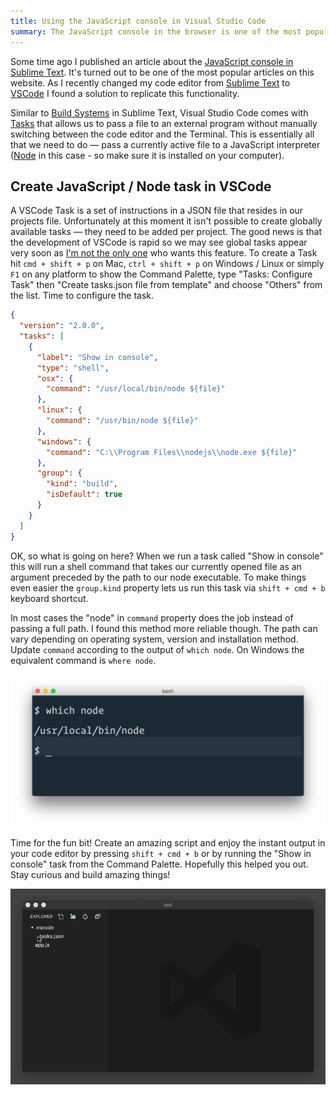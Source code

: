 ```yaml
---
title: Using the JavaScript console in Visual Studio Code
summary: The JavaScript console in the browser is one of the most popular debugging methods. It would be cool to see its output straight in the code editor, wouldn't it?
---
```


Some time ago I published an article about the [JavaScript console in Sublime Text](https://pawelgrzybek.com/javascript-console-in-sublime-text/). It's turned out to be one of the most popular articles on this website. As I recently changed my code editor from [Sublime Text](https://www.sublimetext.com/) to [VSCode](https://code.visualstudio.com/) I found a solution to replicate this functionality.

Similar to [Build Systems](http://docs.sublimetext.info/en/latest/reference/build_systems.html) in Sublime Text, Visual Studio Code comes with [Tasks](https://code.visualstudio.com/docs/editor/tasks) that allows us to pass a file to an external program without manually switching between the code editor and the Terminal. This is essentially all that we need to do — pass a currently active file to a JavaScript interpreter ([Node](https://nodejs.org/en/) in this case - so make sure it is installed on your computer).

## Create JavaScript / Node task in VSCode

A VSCode Task is a set of instructions in a JSON file that resides in our projects file. Unfortunately at this moment it isn't possible to create globally available tasks — they need to be added per project. The good news is that the development of VSCode is rapid so we may see global tasks appear very soon as [I'm not the only one](https://github.com/Microsoft/vscode/issues/1435) who wants this feature. To create a Task hit `cmd + shift + p` on Mac, `ctrl + shift + p` on Windows / Linux or simply `F1` on any platform to show the Command Palette, type "Tasks: Configure Task" then "Create tasks.json file from template" and choose "Others" from the list. Time to configure the task.

```json
{
  "version": "2.0.0",
  "tasks": [
    {
      "label": "Show in console",
      "type": "shell",
      "osx": {
        "command": "/usr/local/bin/node ${file}"
      },
      "linux": {
        "command": "/usr/bin/node ${file}"
      },
      "windows": {
        "command": "C:\\Program Files\\nodejs\\node.exe ${file}"
      },
      "group": {
        "kind": "build",
        "isDefault": true
      }
    }
  ]
}
```

OK, so what is going on here? When we run a task called "Show in console" this will run a shell command that takes our currently opened file as an argument preceded by the path to our node executable. To make things even easier the `group.kind` property lets us run this task via `shift + cmd + b` keyboard shortcut.

In most cases the "node" in `command` property does the job instead of passing a full path. I found this method more reliable though. The path can vary depending on operating system, version and installation method. Update `command` according to the output of `which node`. On Windows the equivalent command is `where node`.

![Find path to node executable in Terminal](2017-01-18-1.jpg)

Time for the fun bit! Create an amazing script and enjoy the instant output in your code editor by pressing `shift + cmd + b` or by running the "Show in console" task from the Command Palette. Hopefully this helped you out. Stay curious and build amazing things!

![Find path to node executable in Terminal](2017-01-18-2.gif)
